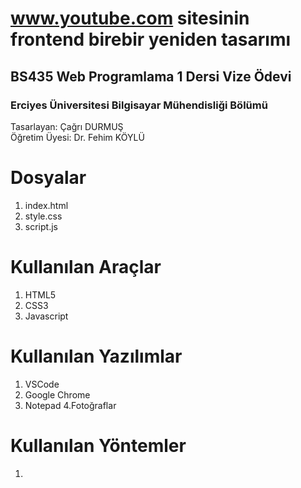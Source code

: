 # www.youtube.com sitesinin frontend birebir yeniden tasarımı 
## BS435 Web Programlama 1 Dersi Vize Ödevi
### Erciyes Üniversitesi Bilgisayar Mühendisliği Bölümü  

Tasarlayan: Çağrı DURMUŞ                                            
Öğretim Üyesi: Dr. Fehim KÖYLÜ


# Dosyalar

1. index.html
2. style.css
3. script.js


# Kullanılan Araçlar

 1. HTML5
 2. CSS3
 4. Javascript
 

# Kullanılan Yazılımlar

 1. VSCode
 2. Google Chrome
 3. Notepad
 4.Fotoğraflar

# Kullanılan Yöntemler

 1.
